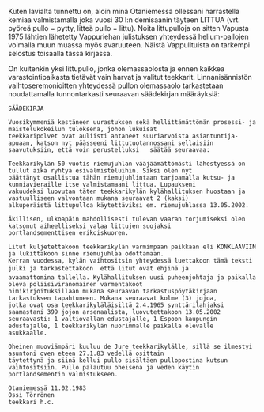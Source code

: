 
Kuten lavialta tunnettu on, aloin minä Otaniemessä ollessani harrastella kemiaa valmistamalla joka vuosi 30 l:n demisaanin 
täyteen LITTUA (vrt. pyöreä pullo = pytty, litteä pullo = littu). Noita littupulloja on sitten Vapusta 1975 lähtien lähetetty 
Vappuriehan julistuksen yhteydessä helium-pallojen voimalla muun muassa myös avaruuteen. Näistä Vappulituista on 
tarkempi selostus toisaalla tässä kirjassa.

On kuitenkin yksi littupullo, jonka olemassaolosta ja ennen kaikkea varastointipaikasta tietävät vain harvat ja valitut 
teekkarit. Linnanisännistön vaihtoseremonioitten yhteydessä pullon olemassaolo tarkastetaan noudattamalla tunnontarkasti 
seuraavan säädekirjan määräyksiä:

    SÄÄDEKIRJA	
    
    Vuosikymmeniä kestäneen uurastuksen sekä hellittämättömän prosessi- ja maistelukokeilun tuloksena, johon lukuisat 
    teekkaripolvet ovat auliisti antaneet suuriarvoista asiantuntija-apuaan, katson nyt päässeeni littutuotannossani sellaisiin 
    saavutuksiin, että voin perustelluksi	säätää seuraavaa:	
    
    Teekkarikylän 50-vuotis riemujuhlan vääjäämättömästi lähestyessä on tullut aika ryhtyä esivalmisteluihin. Siksi olen nyt 
    päättänyt osallistua tähän riemujuhlintaan tarjoamalla kutsu- ja kunniavieraille itse valmistamaani littua. Lupaukseni 
    vakuudeksi luovutan täten teekkarikylän kylähallituksen huostaan ja vastuulliseen valvontaan mukana seuraavat 2 (kaksi) 
    alkuperäistä littupulloa käytettäviksi em. riemujuhlassa 13.05.2002.
    
    Äkillisen, ulkoapäin mahdollisesti tulevan vaaran torjumiseksi olen katsonut aiheelliseksi valaa littujen suojaksi 
    portlandsementtisen erikoiskuoren.
    
    Litut kuljetettakoon teekkarikylän varmimpaan paikkaan eli KONKLAAVIIN ja lukittakoon sinne riemujuhlaa odottamaan. 
    Kerran vuodessa, kylän vaihtositsin yhteydessä luettakoon tämä teksti julki ja tarkastettakoon  että litut ovat ehjinä ja 
    avaamattomina tallella. Kylähallituksen uusi puheenjohtaja ja paikalla oleva poliisiviranomainen varmentakoot 
    nimikirjoituksillaan mukana seuraavan tarkastuspöytäkirjaan tarkastuksen tapahtuneen. Mukana seuraavat kolme (3) jojoa, 
    jotka ovat osa teekkarikyläläisiltä 2.4.1965 synttärilahjaksi saamastani 399 jojon arsenaalista, luovutettakoon 13.05.2002 
    seuraavasti: 1 valtiovallan edustajalle, 1 Espoon kaupungin edustajalle, 1 teekkarikylän nuorimmalle paikalla olevalle 
    asukkaalle. 
    
    Oheinen muoviämpäri kuuluu de Jure teekkarikylälle, sillä se ilmestyi asuntoni oven eteen 27.1.83 vedellä osittain 
    täytettynä ja siinä kellui pullo sisältäen pullopostina kutsun vaihtositsiin. Pullo palautuu oheisena ja veden käytin 
    portlandsementin valmistukseen. 
    
    Otaniemessä 11.02.1983
    Ossi Törrönen
    teekkari h.c.
